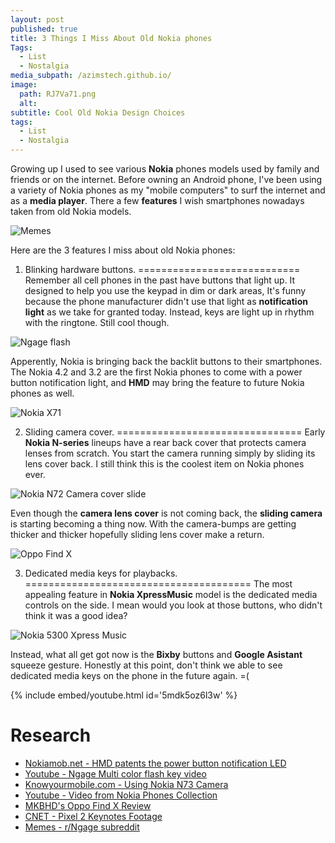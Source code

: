```yaml
---
layout: post
published: true
title: 3 Things I Miss About Old Nokia phones
Tags:
  - List
  - Nostalgia
media_subpath: /azimstech.github.io/
image:
  path: RJ7Va71.png
  alt:
subtitle: Cool Old Nokia Design Choices
tags:
  - List
  - Nostalgia
---
```

Growing up I used to see various **Nokia** phones models used by family and friends or on the internet. Before owning an Android phone, I've been using a variety of Nokia phones as my "mobile computers" to surf the internet and as a **media player**. There a few **features** I wish smartphones nowadays taken from old Nokia models.

![Memes](6jsbcarjzdl21.jpg)

Here are the 3 features I miss about old Nokia phones:


1) Blinking hardware buttons.
============================
Remember all cell phones in the past have buttons that light up. It designed to help you use the keypad in dim or dark areas, It's funny because the phone manufacturer didn't use that light as **notification light** as we take for granted today. Instead, keys are light up in rhythm with the ringtone. Still cool though.

![Ngage flash](eLOG4FU.gif)

Apperently, Nokia is bringing back the backlit buttons to their smartphones. The Nokia 4.2 and 3.2 are the first Nokia phones to come with a power button notification light, and **HMD** may bring the feature to future Nokia phones as well.

![Nokia X71](8YdbUAF.png)

2) Sliding camera cover.
================================
Early **Nokia N-series** lineups have a rear back cover that protects camera lenses from scratch. You start the camera running simply by sliding its lens cover back. I still think this is the coolest item on Nokia phones ever.

![Nokia N72 Camera cover slide](JfokvAr.gif)

Even though the **camera lens cover** is not coming back, the **sliding camera** is starting becoming a thing now. With the camera-bumps are getting thicker and thicker hopefully sliding lens cover make a return.

![Oppo Find X](8Gf950F.gif)

3) Dedicated media keys for playbacks.
=======================================
The most appealing feature in **Nokia XpressMusic** model is the dedicated media controls on the side. I mean would you look at those buttons, who didn't think it was a good idea?

![Nokia 5300 Xpress Music](zLMJteH.gif)

Instead, what all get got now is the **Bixby** buttons and **Google Asistant** squeeze gesture. Honestly at this point, don't think we able to see dedicated media keys on the phone in the future again. =(

{% include embed/youtube.html id='5mdk5oz6l3w' %}

Research
=============
- [Nokiamob.net - HMD patents the power button notification LED](https://nokiamob.net/2019/03/10/hmd-patents-the-power-button-notification-led-as-well-as-designs-of-nokia-4-2-and-210/)
- [Youtube - Ngage Multi color flash key video](https://www.youtube.com/watch?v=uN0wNFwM6yo)
- [Knowyourmobile.com - Using Nokia N73 Camera](https://www.knowyourmobile.com/nokia/n73/2172/using-nokia-n73s-camera)
- [Youtube - Video from Nokia Phones Collection](https://www.youtube.com/channel/UCNDyk1vxD-LOiWNZayhj44A)
- [MKBHD's Oppo Find X Review](https://www.youtube.com/watch?v=GRSfvePdhPA&t=169s)
- [CNET - Pixel 2 Keynotes Footage](https://www.youtube.com/watch?v=5mdk5oz6l3w)
- [Memes - r/Ngage subreddit](https://www.reddit.com/r/ngage/)
